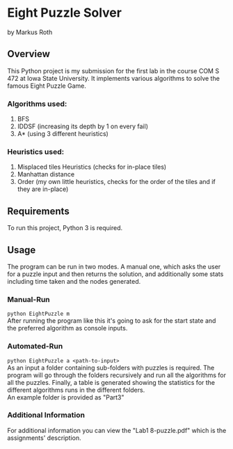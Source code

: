 # Eight Puzzle Solver
by Markus Roth

## Overview
This Python project is my submission for the first lab in the course COM S 472 at Iowa State University.
It implements various algorithms to solve the famous Eight Puzzle Game.

### Algorithms used:
1. BFS
2. IDDSF (increasing its depth by 1 on every fail)
3. A* (using 3 different heuristics)

### Heuristics used:
1. Misplaced tiles Heuristics (checks for in-place tiles)
2. Manhattan distance
3. Order (my own little heuristics, checks for the order of the tiles and if they are in-place)

## Requirements
To run this project, Python 3 is required.

## Usage
The program can be run in two modes. A manual one, which asks the user for a puzzle input and then returns the solution,
and additionally some stats including time taken and the nodes generated.

### Manual-Run
``python EightPuzzle m``  
After running the program like this it's going to ask for the start state and the preferred algorithm as console inputs.

### Automated-Run
``python EightPuzzle a <path-to-input>``  
As an input a folder containing sub-folders with puzzles is required. The program will go through the folders recursively
and run all the algorithms for all the puzzles. Finally, a table is generated showing the statistics for the different algorithms runs
in the different folders.  
An example folder is provided as "Part3"

### Additional Information
For additional information you can view the "Lab1 8-puzzle.pdf" which is the assignments' description.